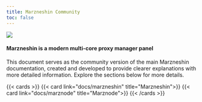 ```yaml
---
title: Marzneshin Community
toc: false
---
```


![](images/desktop.png)

#### Marzneshin is a modern multi-core proxy manager panel
This document serves as the community version of the main Marzneshin documentation, created and developed to provide clearer explanations with more detailed information. Explore the sections below for more details.


{{< cards >}}
  {{< card link="docs/marzneshin" title="Marzneshin">}}
  {{< card link="docs/marznode" title="Marznode">}}
{{< /cards >}}
